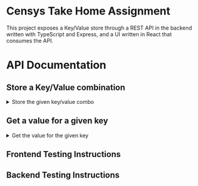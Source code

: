 # Censys Take Home Assignment

This project exposes a Key/Value store through a REST API in the backend written with TypeScript 
and Express, and a UI written in React that consumes the API.

# API Documentation
## Store a Key/Value combination
<details>
  <summary>Store the given key/value combo</summary>

**URL** : `/v1/keys/`

**Method** : `POST`

**Data constraints**
```json
{
    "key": "[valid string]",
    "value": "[any valid json]"
}
```

**Data example**

```json
{
    "key": "spencer-mcmaster",
    "value": "{'age':23,'profession':'full stack developer'}"
}
```

### Success Response

**Code** : `204 No Content`

### Error Response

**Condition** : If 'key' or 'value' is improperly formatted (i.e. user is not valid JSON)

**Code** : `400 BAD REQUEST`

**Content** :

```json
{
    "errors": [
        "Unable to complete request. key must be a valid string and value must be valid JSON."
    ]
}
```
</details>

## Get a value for a given key
<details>
  <summary>Get the value for the given key</summary>

**URL** : `/v1/keys/:key`

**Method** : `GET`

### Success Response

**Condition** : Key was found.

**Code** : `200 OK`

**Content** :
  
```json
{
    "key": "value"
}
```
### OR
  
**Condition** : Key was not found.

**Code** : `204 No Content`
</details>


## Frontend Testing Instructions


## Backend Testing Instructions

